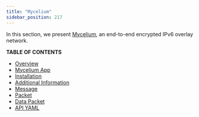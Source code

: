 ```yaml
---
title: "Mycelium"
sidebar_position: 217
---
```





In this section, we present [Mycelium](https://github.com/threefoldtech/mycelium), an end-to-end encrypted IPv6 overlay network.

**TABLE OF CONTENTS**

- [Overview](./overview)
- [Mycelium App](./mycelium_app)
- [Installation](./installation)
- [Additional Information](./information)
- [Message](./message)
- [Packet](./packet)
- [Data Packet](./data_packet)
- [API YAML](./api_yaml)